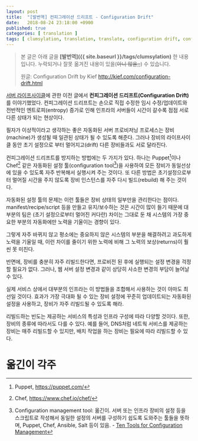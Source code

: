 ```yaml
---
layout: post
title:  "[발번역] 컨피그레이션 드리프트 - Configuration Drift"
date:   2018-08-24 23:18:00 +0900
published: true
categories: [ translation ]
tags: [ clumsylation, translation, translate, configuration drift, configuration, drift, config ]
---
```


> 본 글은 아래 글을 **[발번역]({{ site.baseurl }}/tags/clumsylation)** 한 내용입니다. 누락되거나 잘못 옮겨진 내용이 있을(~~아니 많을;;~~) 수 있습니다.
>
> 원글: Configuration Drift by Kief
> <http://kief.com/configuration-drift.html>

[서버 라이프사이클](http://kief.com/ops/automated-server-management-lifecycle.html)에 관한 이전 글에서 **컨피그레이션 드리프트(Configuration Drift)** 를 이야기했었다. 컨피그레이션 드리프트는 손으로 직접 수정한 임시 수정/업데이트와 전반적인 엔트로피(entropy) 증가로 인해 인프라의 서버들이 시간이 갈수록 점점 서로 다른 상태가 되는 현상이다.

필자가 이상적이라고 생각하는 좋은 자동화된 서버 프로비저닝 프로세스는 장비(machine)가 생성될 때 일관된 상태가 될 수 있도록 해준다. 그러나 장비의 라이프사이클 동안 초기 설정으로 부터 멀어지고(drift) 다른 장비들과도 서로 달라진다.

컨피그레이션 드리프트를 방지하는 방법에는 두 가지가 있다. 하나는 Puppet[^puppet]이나 Chef[^chef] 같은 자동화된 설정 툴(configuration tool[^configuration-management-tool])을 사용하여 모든 장비가 동일선상에 있을 수 있도록 자주 반복해서 실행시켜 주는 것이다. 또 다른 방법은 초기설정으로부터 멀어질 시간을 주지 않도록 장비 인스턴스를 자주 다시 빌드(rebuild) 해 주는 것이다.

자동화된 설정 툴의 문제는 이런 툴들은 장비 상태의 일부만을 관리한다는 점이다. manifest/recipe/script 등을 만들고 유지/보수하는 것은 시간이 많이 들기 때문에 대부분의 팀은 (초기 설정으로부터 멀어진 커다란) 차이는 그대로 둔 채 시스템의 가장 중요한 부분의 자동화에만 노력을 기울이는 경향이 있다.

그렇게 자주 바뀌지 않고 평소에는 중요하지 않은 시스템의 부분을 해결하려고 과도하게 노력을 기울일 때, 이런 차이를 줄이기 위한 노력에 비해 그 노력의 보상(returns)이 훨씬 못 미친다.

반면에, 장비를 충분히 자주 리빌드한다면, 프로비전 된 후에 실행되는 설정 변경을 걱정할 필요가 없다. 그러나, 웹 서버 설정 변경과 같이 상당히 사소한 변경의 부담이 늘어날 수 있다.

실제 서비스 상에서 대부분의 인프라는 이 방법들을 조합해서 사용하는 것이 아마도 최선일 것이다. 효과가 가장 극대화 될 수 있는 장비 설정에 꾸준히 업데이트되는 자동화된 설정을 사용하고, 장비가 자주 리빌드될 수 있도록 해라.

리빌드하는 빈도는 제공하는 서비스의 특성과 인프라 구성에 따라 다양할 것이다. 또한, 장비의 종류에 따라서도 다를 수 있다. 예를 들어, DNS처럼 네트웍 서비스를 제공하는 장비는 매주 리빌드할 수 있지만, 배치 작업을 하는 장비는 필요에 따라 리빌드할 수 있다.


# 옮긴이 각주

[^puppet]: Puppet, <https://puppet.com/>
[^chef]: Chef, <https://www.chef.io/chef/>
[^configuration-management-tool]: Configuration management tool: 옮긴이. 서버 또는 인프라 장비의 설정 등을 스크립트로 작성해서 동일한 설정의 서버를 구성하기 쉽도록 도와주는 툴들을 뜻하며, Puppet, Chef, Ansible, Salt 등이 있음. - [Ten Tools for Configuration Management](https://opensourceforu.com/2015/03/ten-tools-for-configuration-management/)
